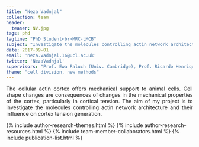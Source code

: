 ```yaml
---
title: "Neza Vadnjal"
collection: team
header:
  teaser: NV.jpg
tags: phd
tagline: "PhD Student<br>MRC-LMCB"
subject: "Investigate the molecules controlling actin network architecture and their influence on cortex tension generation"
date: 2017-09-01
email: 'neza.vadnjal.16@ucl.ac.uk'
twitter: 'NezaVadnjal'
supervisors: "Prof. Ewa Paluch (Univ. Cambridge), Prof. Ricardo Henriques (UCL)"
theme: "cell division, new methods"
---
```

<p align= "justify">
The cellular actin cortex offers mechanical support to animal cells. Cell shape changes are consequences of changes in the mechanical properties of the cortex, particularly in cortical tension. The aim of my project is to investigate the molecules controlling actin network architecture and their influence on cortex tension generation.

{% include author-research-themes.html %}
{% include author-research-resources.html %}
{% include team-member-collaborators.html %}
{% include publication-list.html %}
